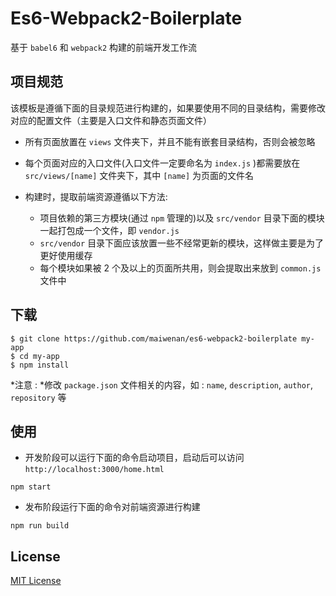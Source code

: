 # Es6-Webpack2-Boilerplate

基于 `babel6` 和 `webpack2` 构建的前端开发工作流

## 项目规范

该模板是遵循下面的目录规范进行构建的，如果要使用不同的目录结构，需要修改对应的配置文件（主要是入口文件和静态页面文件）

* 所有页面放置在 `views` 文件夹下，并且不能有嵌套目录结构，否则会被忽略
* 每个页面对应的入口文件(入口文件一定要命名为 `index.js` )都需要放在 `src/views/[name]` 文件夹下，其中 `[name]` 为页面的文件名
* 构建时，提取前端资源遵循以下方法:

  * 项目依赖的第三方模块(通过 `npm` 管理的)以及 `src/vendor` 目录下面的模块一起打包成一个文件，即 `vendor.js`
  * `src/vendor` 目录下面应该放置一些不经常更新的模块，这样做主要是为了更好使用缓存
  * 每个模块如果被 2 个及以上的页面所共用，则会提取出来放到 `common.js` 文件中

## 下载

```
$ git clone https://github.com/maiwenan/es6-webpack2-boilerplate my-app
$ cd my-app
$ npm install
```

*注意 : *修改 `package.json` 文件相关的内容，如 : `name`, `description`, `author`, `repository` 等

## 使用

* 开发阶段可以运行下面的命令启动项目，启动后可以访问 `http://localhost:3000/home.html`

```
npm start
```

* 发布阶段运行下面的命令对前端资源进行构建

```
npm run build
```

## License

[MIT License](https://github.com/maiwenan/es6-webpack2-boilerplate/blob/master/LICENSE)
